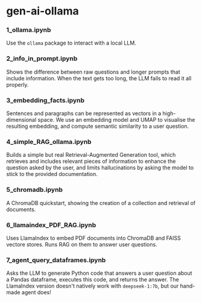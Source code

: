 # gen-ai-ollama

### 1_ollama.ipynb  

Use the `ollama` package to interact with a local LLM.

### 2_info_in_prompt.ipynb

Shows the difference between raw questions and longer prompts that include information. When the text gets too long, the LLM fails to read it all properly.

### 3_embedding_facts.ipynb

Sentences and paragraphs can be represented as vectors in a high-dimensional space. We use an embedding model and UMAP to visualise the resulting embedding, and compute semantic similarity to a user question.

### 4_simple_RAG_ollama.ipynb

Builds a simple but real Retrieval-Augmented Generation tool, which retrieves and includes relevant pieces of information to enhance the question asked by the user, and limits hallucinations by asking the model to stick to the provided documentation.

### 5_chromadb.ipynb

A ChromaDB quickstart, showing the creation of a collection and retrieval of documents.

### 6_llamaindex_PDF_RAG.ipynb

Uses LlamaIndex to embed PDF documents into ChromaDB and FAISS vectore stores. Runs RAG on them to answer user questions.

### 7_agent_query_dataframes.ipynb

Asks the LLM to generate Python code that answers a user question about a Pandas dataframe, executes this code, and returns the answer. The LlamaIndex version doesn't natively work with `deepseek-1:7b`, but our hand-made agent does!
